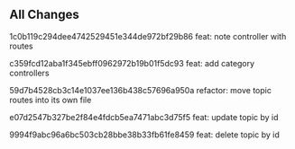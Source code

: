 ## All Changes
1c0b119c294dee4742529451e344de972bf29b86 feat: note controller with routes

c359fcd12aba1f345ebff0962972b19b01f5dc93 feat: add category controllers

59d7b4528cb3c14e1037ee136b438c57696a950a refactor: move topic routes into its own file

e07d2547b327be2f84e4fdcb5ea7471abc3d75f5 feat: update topic by id

9994f9abc96a6bc503cb28bbe38b33fb61fe8459 feat: delete topic by id


